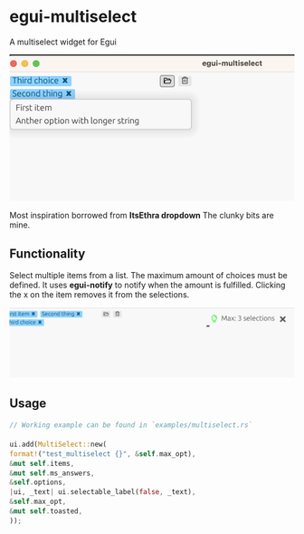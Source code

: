 # egui-multiselect

A multiselect widget for Egui

![](media/showcase_1.png)

Most inspiration borrowed from **ItsEthra dropdown**
The clunky bits are mine.

## Functionality

Select multiple items from a list. The maximum amount of choices must be defined. 
It uses **egui-notify** to notify when the amount is fulfilled.
Clicking the x on the item removes it from the selections. 

![](media/showcase_2.png)

## Usage
```rust
// Working example can be found in `examples/multiselect.rs`

ui.add(MultiSelect::new(
format!("test_multiselect {}", &self.max_opt),
&mut self.items,
&mut self.ms_answers,
&self.options,
|ui, _text| ui.selectable_label(false, _text),
&self.max_opt,
&mut self.toasted,
));
```